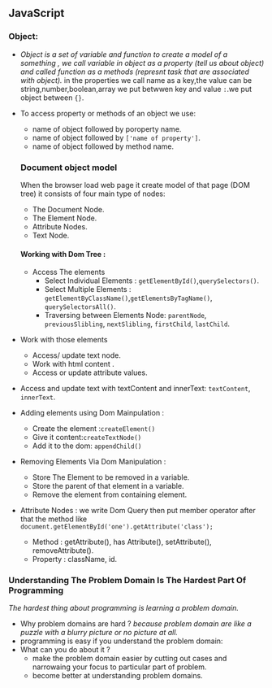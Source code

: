 ## JavaScript
### Object:
* *Object is a set of variable and function to create a model of a something , we call variable in object as a property (tell us about object) and called function as a methods (represnt task that are associated with object).* in the properties we call name as a key,the value can be string,number,boolean,array we put betwwen key and value `:`.we put object between `{}`.
* To access property or methods of an object we use:
  * name of object followed by poroperty name.
  * name of object followed by `['name of property']`.
  * name of object followed by method name.
  
  ### Document object model
  When the browser load web page it create model of that page (DOM tree) it consists of four main type of nodes:
  * The Document Node.
  * The Element Node.
  * Attribute Nodes.
  * Text Node.
  #### Working with Dom Tree :
  * Access The elements
    * Select Individual Elements : `getElementById()`,`querySelectors()`.
    * Select Multiple Elements : `getElementByClassName()`,`getElementsByTagName()`, `querySelectorsAll()`.
    * Traversing between Elements Node: `parentNode`, `previousSlibling`, `nextSlibling`, `firstChild`, `lastChild`.
 * Work with those elements
    * Access/ update text node.
    * Work with html content .
    * Access or update attribute values. 
 * Access and update text with textContent and innerText: `textContent`, `innerText`.
 * Adding elements using Dom Mainpulation : 
   * Create the element :`createElement()`
   * Give it content:`createTextNode()`
   * Add it to the dom: `appendChild()`
 * Removing Elements Via Dom Manipulation :
   * Store The Element to be removed in a variable.
   * Store the parent of that element in a variable.
   * Remove the element from containing element.
 * Attribute Nodes : we write Dom Query then put member operator after that the method like `document.getElementById('one').getAttribute('class');` 
   * Method : getAttribute(), has Attribute(), setAttribute(), removeAttribute().
   * Property : className, id.

### Understanding The Problem Domain Is The Hardest Part Of Programming
*The hardest thing about programming is learning a problem domain.*
 * Why problem domains are hard ?
 *because problem domain are like a puzzle with a blurry picture or no picture at all.*
 * programming is easy if you understand the problem domain: 
 * What can you do about it ?
   * make the problem domain easier by cutting out cases and narrowaing your focus to particular part of problem.
   * become better at understanding problem domains.







